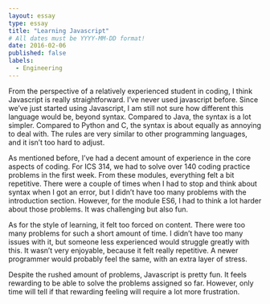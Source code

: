 ```yaml
---
layout: essay
type: essay
title: "Learning Javascript"
# All dates must be YYYY-MM-DD format!
date: 2016-02-06
published: false
labels:
  - Engineering
---
```


From the perspective of a relatively experienced student in coding, I think Javascript is really straightforward. I’ve never used javascript before. Since we’ve just started using Javascript, I am still not sure how different this language would be, beyond syntax. Compared to Java, the syntax is a lot simpler. Compared to Python and C, the syntax is about equally as annoying to deal with. The rules are very similar to other programming languages, and it isn’t too hard to adjust.

As mentioned before, I’ve had a decent amount of experience in the core aspects of coding. For ICS 314, we had to solve over 140 coding practice problems in the first week. From these modules, everything felt a bit repetitive. There were a couple of times when I had to stop and think about syntax when I got an error, but I didn’t have too many problems with the introduction section. However, for the module ES6, I had to think a lot harder about those problems. It was challenging but also fun. 

As for the style of learning, it felt too forced on content. There were too many problems for such a short amount of time. I didn’t have too many issues with it, but someone less experienced would struggle greatly with this. It wasn’t very enjoyable, because it felt really repetitive. A newer programmer would probably feel the same, with an extra layer of stress.

Despite the rushed amount of problems, Javascript is pretty fun. It feels rewarding to be able to solve the problems assigned so far. However, only time will tell if that rewarding feeling will require a lot more frustration.
